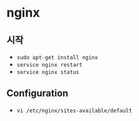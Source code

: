 # nginx

## 시작

* `sudo apt-get install nginx`
* `service nginx restart`
* `service nginx status`

## Configuration

* `vi /etc/nginx/sites-available/default`

